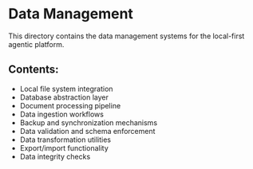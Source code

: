# Data Management

This directory contains the data management systems for the local-first agentic platform.

## Contents:
- Local file system integration
- Database abstraction layer
- Document processing pipeline
- Data ingestion workflows
- Backup and synchronization mechanisms
- Data validation and schema enforcement
- Data transformation utilities
- Export/import functionality
- Data integrity checks
